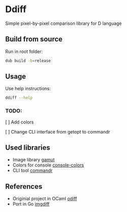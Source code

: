 
# Ddiff

Simple pixel-by-pixel comparison library for D language

## Build from source
Run in root folder:
```bash
dub build -b=release
```

## Usage
Use help instructions:
```bash
ddiff --help
```

### TODO:
[ ] Add colors

[ ] Change CLI interface from getopt to commandr

## Used libraries
- Image library [gamut](https://github.com/AuburnSounds/gamut)
- Colors for console [console-colors](https://github.com/p0nce/console-colors)
- CLI tool [commandr](https://github.com/robik/commandr)

## References
- Originial project in OCaml [odiff](https://github.com/dmtrKovalenko/odiff)
- Port in Go [imgdiff](https://github.com/n7olkachev/imgdiff)
